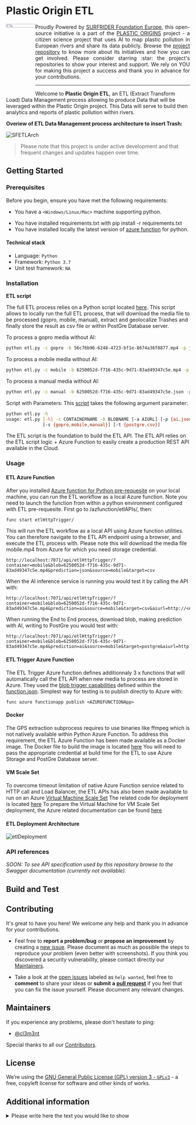 <h1 align="left">Plastic Origin ETL</h1>

<a href="https://www.plasticorigins.eu/"><img width="80px" src="https://github.com/surfriderfoundationeurope/The-Plastic-Origins-Project/blob/master/assets/PlasticOrigins_logo.png" width="5%" height="5%" align="left" hspace="0" vspace="0"></a>

  <p align="justify">Proudly Powered by <a href="https://surfrider.eu/">SURFRIDER Foundation Europe</a>, this open-source initiative is a part of the <a href="https://www.plasticorigins.eu/">PLASTIC ORIGINS</a> project - a citizen science project that uses AI to map plastic pollution in European rivers and share its data publicly. Browse the <a href="https://github.com/surfriderfoundationeurope/The-Plastic-Origins-Project">project repository</a> to know more about its initiatives and how you can get involved. Please consider starring :star: the project's repositories to show your interest and support. We rely on YOU for making this project a success and thank you in advance for your contributions.</p>

_________________

<!--- OPTIONAL: You can add badges and shields to reflect the current status of the project, the licence it uses and if any dependencies it uses are up-to-date. Plus they look pretty cool! You can find a list of badges or design your own at https://shields.io/ --->

<!--- TODO: Give a short introduction of product. Let this section explain the objectives or the motivation behind this product. Add a line of information text about what the product does. Your introduction should be around 2 or 3 sentences.--->

<!--- These are just example (copied from current readme file): add, duplicate or remove as required --->

Welcome to **Plastic Origin ETL**, an ETL (Extract Transform Load) Data Management process allowing to produce Data that will be leveraged within the Plastic Origin project. This Data will serve to build then analytics and reports of plastic pollution within rivers.

**Overiew of ETL Data Management process architecture to insert Trash:**

![SFETLArch](https://user-images.githubusercontent.com/8882133/89392324-ae780480-d709-11ea-9dbb-c5518eb4ec91.png)

>Please note that this project is under active development and that frequent changes and updates happen over time.

## **Getting Started**
<!--- TODO: Guide users through getting your code up and running on their own system.--->

### **Prerequisites**

Before you begin, ensure you have met the following requirements:
<!--- These are just example requirements. Add, duplicate or remove as required --->
* You have a `<Windows/Linux/Mac>` machine supporting python.
<!--- One more example from other project's repo: --->
* You have installed requirements.txt with pip install -r requirements.txt
* You have installed locally the latest version of [azure function](https://docs.microsoft.com/fr-fr/azure/azure-functions/create-first-function-cli-python?tabs=azure-cli%2Cbash%2Cbrowser#configure-your-local-environment) for python.

#### **Technical stack**
<!--- These are just example from other project's repo: add, duplicate or remove as required --->
* Language: `Python`
* Framework: `Python 3.7`
* Unit test framework: `NA`

### **Installation**

<!--- TODO: It's a code block illustrating how to install. Include any system-specific information needed for installation. If there are multiple versions which the user may interface with, an updating section would be useful. Add Dependencies subsection if there are unusual dependencies or dependencies that must be manually installed.--->

<!--- These are just example (copied from current readme file): add, duplicate or remove as required --->
**ETL script**

The full ETL process relies on a Python script located [here](https://github.com/surfriderfoundationeurope/etl/blob/clem_dev/etl/etl.py). This script allows to locally run the full ETL process, that will download the media file to be processed (gopro, mobile, manual), extract and geolocalize Trashes and finally store the result as csv file or within PostGre Database server.

To process a gopro media without AI:
```bash
python etl.py -c gopro -b 56c76b96-6248-4723-bf1e-8674a36f8877.mp4 -p json -s gopro -t csv
```

To process a mobile media without AI:
```bash
python etl.py -c mobile -b 6250052d-f716-435c-9d71-83ad49347c5e.mp4 -p json -s mobile -t csv
```

To process a manual media without AI:
```bash
python etl.py -c manual -b 6250052d-f716-435c-9d71-83ad49347c5e.json -p json -s manual -t csv
```

Script with Parameters:
This [script](https://github.com/surfriderfoundationeurope/etl/blob/clem_dev/etl/etl.py) takes the following argument parameter: 
```bash
python etl.py -h
usage: etl.py [-h] -c CONTAINERNAME -b BLOBNAME [-a AIURL] [-p {ai,json}]
              [-s {gopro,mobile,manual}] [-t {postgre,csv}]
```

The ETL script is the foundation to build the ETL API. The ETL API relies on the ETL script logic + Azure Function to easily create a production REST API available in the Cloud.

### **Usage**

<!---TODO: It's a code block illustrating common usage that might cover basic choices that may affect usage (for instance, if JavaScript, cover promises/callbacks, ES6). If CLI importable, code block indicating both import functionality and usage (if CLI functionality exists, add CLI subsection).If relevant, point to a runnable file for the usage code.--->

<!--- These are just example (copied from current readme file): add, duplicate or remove as required --->

#### **ETL Azure Function**

After you installed [Azure function for Python pre-requesite](https://docs.microsoft.com/en-us/azure/azure-functions/functions-create-first-azure-function-azure-cli?pivots=programming-language-python&tabs=bash%2Cbrowser) on your local machine, you can run the ETL workflow as a local Azure function. 
Note you need to launch the function from within a python environment configured with ETL pre-requesite.
First go to /azfunction/etlAPIs/, then:

```bash
func start etlHttpTrigger/
```

This will run the ETL workflow as a local API using Azure function utilities.
You can therefore navigate to the ETL API endpoint using a browser, and execute the ETL process with.
Please note this will download the media file mobile.mp4 from Azure for which you need storage credential.
```
http://localhost:7071/api/etlHttpTrigger/?container=mobile&blob=6250052d-f716-435c-9d71-83ad49347c5e.mp4&prediction=json&source=mobile&target=csv
```

When the AI inference service is running you would test it by calling the API with: 
```
http://localhost:7071/api/etlHttpTrigger/?container=mobile&blob=6250052d-f716-435c-9d71-83ad49347c5e.mp4&prediction=ai&source=mobile&target=csv&aiurl=http://<AIURL>
```

When running the End to End process, download blob, making prediction with AI, writing to PostGre you would test with:
```
http://localhost:7071/api/etlHttpTrigger/?container=mobile&blob=6250052d-f716-435c-9d71-83ad49347c5e.mp4&prediction=ai&source=mobile&target=postgre&aiurl=http://<AIURL>
```

#### **ETL Trigger Azure Function**
The ETL Trigger Azure function defines additionnaly 3 x functions that will automatically call the ETL API when new media to process are stored in Azure.
They used the [blob trigger capabilities](https://docs.microsoft.com/fr-fr/azure/azure-functions/functions-bindings-storage-blob-trigger?tabs=python) defined within the [function.json](https://github.com/surfriderfoundationeurope/etl/blob/clem_dev/azfunction/etlBlobTrigger/etlBlobTriggerGoPro/function.json).
Simplest way for testing is to publish directly to Azure with:
```
func azure functionapp publish <AZUREFUNCTIONApp>
```

#### **Docker**
The GPS extraction subprocess requires to use binaries like ffmpeg which is not natively available within Python Azure Function. To address this requirement, the ETL Azure Function has been made available as a Docker image. 
The Docker file to build the image is located [here](https://github.com/surfriderfoundationeurope/etl/blob/clem_dev/azfunction/etlAPIs/Dockerfile)
You will need to pass the appropriate credential at build time for the ETL to use Azure Storage and PostGre Database server.

#### **VM Scale Set**
To overcome timeout limitation of native Azure Function service related to HTTP call and Load Balancer, the ETL APIs has also been made available to run on an Azure [Virtual Machine Scale Set](https://docs.microsoft.com/en-us/azure/virtual-machine-scale-sets/)
The related code for deployment is located [here](https://github.com/surfriderfoundationeurope/etl/tree/clem_dev/azfunction/etlAPIsVM)
To prepare the Virtual Machine for VM Scale Set deployment, the Azure related documentation can be found [here](https://docs.microsoft.com/en-us/azure/virtual-machine-scale-sets/tutorial-use-custom-image-cli)

#### **ETL Deployment Architecture**
![etlDeployment](https://user-images.githubusercontent.com/8882133/89409113-cfe4ea80-d721-11ea-9bd4-bb3899174334.png)

<!--- If needed add here any Extra Sections (must have their own titles).Specifically, the Security section should be here if it wasn't important enough to be placed above.-->

### **API references**

<!---TODO: Describe exported functions and objects. Describe signatures, return types, callbacks, and events. Cover types covered where not obvious. Describe caveats. If using an external API generator (like go-doc, js-doc, or so on), point to an external API.md file. This can be the only item in the section, if present.--->

<!--- If an external API file is work in progress, please use the text below as exaple: add, duplicate or remove as required -->
*SOON: To see API specification used by this repository browse to the Swagger documentation (currently not available).*

## **Build and Test**

<!---TODO: Describe and show how to build your code and run the tests.--->

## **Contributing**

It's great to have you here! We welcome any help and thank you in advance for your contributions.

* Feel free to **report a problem/bug** or **propose an improvement** by creating a [new issue](https://github.com/surfriderfoundationeurope/labelcv-web/issues). Please document as much as possible the steps to reproduce your problem (even better with screenshots). If you think you discovered a security vulnerability, please contact directly our [Maintainers](##Maintainers).

* Take a look at the [open issues](https://github.com/surfriderfoundationeurope/labelcv-web/issues) labeled as `help wanted`, feel free to **comment** to share your ideas or **submit a** [**pull request**](https://github.com/surfriderfoundationeurope/labelcv-web/pulls) if you feel that you can fix the issue yourself. Please document any relevant changes.

## **Maintainers**

If you experience any problems, please don't hesitate to ping:
<!--- Need to check the full list of Maintainers and their GIThub contacts -->
* [@cl3m3nt](https://github.com/cl3m3nt)

Special thanks to all our [Contributors](https://github.com/surfriderfoundationeurope/The-Plastic-Origins-Project).

## **License**

We’re using the [GNU General Public License (GPL) version 3 - `GPLv3`](https://www.gnu.org/licenses/gpl-3.0.en.html) - a free, copyleft license for software and other kinds of works.

## **Additional information**
<!--- These are just example: add, duplicate or remove as required --->
<details>
<summary>Please write here the text you would like to show</summary>

TODO: Please write here detils that you would like to hide `

</details>
